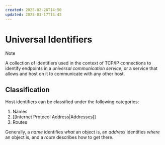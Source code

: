 ```yaml
---
created: 2025-02-28T14:50
updated: 2025-03-17T14:43
---
```


# Universal Identifiers

> [!note]
> A collection of identifiers used in the context of TCP/IP connections to identify endpoints in a _universal communication service_, or a service that allows and host on it to communicate with any other host.

## Classification

Host identifiers can be classified under the following categories:

1. Names
2. [[Internet Protocol Address|Addresses]]
3. Routes

Generally, a _name_ identifies _what_ an object is, an _address_ identifies _where_ an object is, and a _route_ describes how to get there.